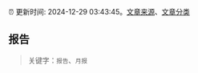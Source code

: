 :alarm_clock: 更新时间: 2024-12-29 03:43:45。[文章来源](/README.md)、[文章分类](/TAGS.md)

## 报告


> 关键字：`报告`、`月报`



